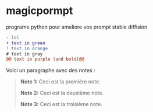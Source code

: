 # magicpormpt
programe python pour ameliore vos prompt stable diffision

```diff
- lol
+ text in green
! text in orange
# text in gray
@@ text in purple (and bold)@@
```
Voici un paragraphe avec des notes :

> **Note 1:** Ceci est la première note.
>
> **Note 2:** Ceci est la deuxième note.
>
> **Note 3:** Ceci est la troisième note.

